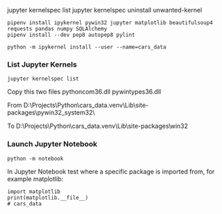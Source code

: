jupyter kernelspec list
jupyter kernelspec uninstall unwanted-kernel


```
pipenv install ipykernel pywin32 jupyter matplotlib beautifulsoup4 requests pandas numpy SQLAlchemy
pipenv install --dev pep8 autopep8 pylint
```
```
python -m ipykernel install --user --name=cars_data
```
### List Jupyter Kernels
```
jupyter kernelspec list
```


Copy this two files
    pythoncom36.dll
    pywintypes36.dll

From
    D:\Projects\Python\cars_data\.venv\Lib\site-packages\pywin32_system32\

To
    D:\Projects\Python\cars_data\.venv\Lib\site-packages\win32

### Launch Jupyter Notebook
```
python -m notebook
```

In Jupyter Notebook test where a specific package is imported from, for example matplotlib:
```
import matplotlib
print(matplotlib.__file__)
# cars_data
